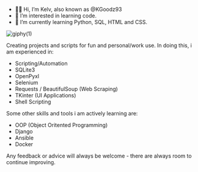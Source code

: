 - 👋🏾 Hi, I’m Kelv, also known as @KGoodz93
- 👀 I’m interested in learning code.
- 🌱 I’m currently learning Python, SQL, HTML and CSS.

![giphy(1)](https://user-images.githubusercontent.com/82043281/172652968-e33c10b5-9604-4bbc-b7c3-6587679ada78.gif)

Creating projects and scripts for fun and personal/work use. In doing this, i am experienced in:

- Scripting/Automation
- SQLite3
- OpenPyxl
- Selenium
- Requests / BeautifulSoup (Web Scraping)
- TKinter (UI Applications)
- Shell Scripting

Some other skills and tools i am actively learning are:

- OOP (Object Oritented Programming)
- Django
- Ansible
- Docker

Any feedback or advice will always be welcome - there are always room to continue improving.

<!---
KGoodz93/KGoodz93 is a ✨ special ✨ repository because its `README.md` (this file) appears on your GitHub profile.
You can click the Preview link to take a look at your changes.
--->
